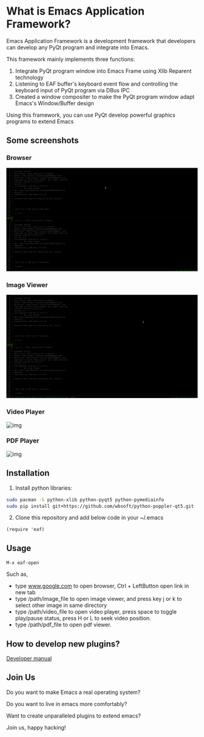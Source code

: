 # What is Emacs Application Framework?
Emacs Application Framework is a development framework that developers can develop any PyQt program and integrate into Emacs.

This framework mainly implements three functions:
1. Integrate PyQt program window into Emacs Frame using Xlib Reparent technology
2. Listening to EAF buffer's keyboard event flow and controlling the keyboard input of PyQt program via DBus IPC
3. Created a window compositer to make the PyQt program window adapt Emacs's Window/Buffer design

Using this framework, you can use PyQt develop powerful graphics programs to extend Emacs

## Some screenshots

### Browser
![img](./screenshot/browser.gif)

### Image Viewer
![img](./screenshot/image_viewer.gif)

### Video Player
![img](./screenshot/video_player.gif)

### PDF Player
![img](./screenshot/video_player.gif)

## Installation

1. Install python libraries:
```Bash
sudo pacman -S python-xlib python-pyqt5 python-pymediainfo
sudo pip install git+https://github.com/wbsoft/python-poppler-qt5.git
```

2. Clone this repository and add below code in your ~/.emacs
```Elisp
(require 'eaf)
```

## Usage

```
M-x eaf-open
```

Such as,
* type www.google.com to open browser, Ctrl + LeftButton open link in new tab
* type /path/image_file to open image viewer, and press key j or k to select other image in same directory
* type /path/video_file to open video player, press space to toggle play/pause status, press H or L to seek video position.
* type /path/pdf_file to open pdf viewer.

## How to develop new plugins?
[Developer manual](HACKING.md)

## Join Us
Do you want to make Emacs a real operating system?

Do you want to live in emacs more comfortably?

Want to create unparalleled plugins to extend emacs?

Join us, happy hacking!
